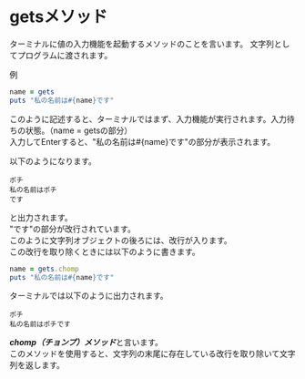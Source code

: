 # getsメソッド
ターミナルに値の入力機能を起動するメソッドのことを言います。
文字列としてプログラムに渡されます。

例<br>
```ruby
name = gets
puts "私の名前は#{name}です"
```
このように記述すると、ターミナルではまず、入力機能が実行されます。入力待ちの状態。（name = getsの部分）<br>
入力してEnterすると、"私の名前は#{name}です"の部分が表示されます。<br>

以下のようになります。
```
ポチ
私の名前はポチ
です
```
と出力されます。<br>
"です"の部分が改行されています。<br>
このように文字列オブジェクトの後ろには、改行が入ります。<br>
この改行を取り除くときには以下のように書きます。<br>
```ruby
name = gets.chomp
puts "私の名前は#{name}です"
```

ターミナルでは以下のように出力されます。
```
ポチ
私の名前はポチです
```
***chomp（チョンプ）メソッド***と言います。<br>
このメソッドを使用すると、文字列の末尾に存在している改行を取り除いて文字列を返します。
